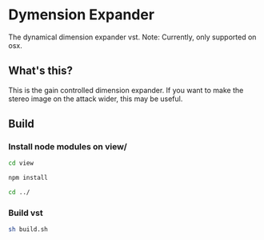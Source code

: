 # Dymension Expander
The dynamical dimension expander vst. Note: Currently, only supported on osx.

## What's this?
This is the gain controlled dimension expander. If you want to make the stereo image on the attack wider, this may be useful.

## Build

### Install node modules on view/
```bash
cd view
```
```bash
npm install
```
```bash
cd ../
```
### Build vst
```bash
sh build.sh
```
